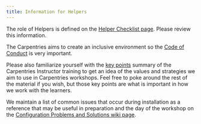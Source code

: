 ```yaml
---
title: Information for Helpers
---
```


The role of Helpers is defined on the [Helper Checklist page](https://docs.carpentries.org/resources/workshops/checklists.html#helper-checklist). Please review this information.

The Carpentries aims to create an inclusive environment so the [Code of Conduct](https://docs.carpentries.org/policies/coc/) is very important.

Please also familiarize yourself with the [key points](https://carpentries.github.io/instructor-training/reference.html) summary of the Carpentries Instructor training to get an idea of the values and strategies we aim to use in Carpentries workshops. Feel free to poke around the rest of the material if you wish, but those key points are what is important in how we work with the learners.

We maintain a list of common issues that occur during installation as a reference that may be useful in preparation and the day of the workshop on the
[Configuration Problems and Solutions wiki page]({{site.swc_github}}/workshop-template/wiki/Configuration-Problems-and-Solutions).
